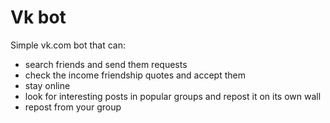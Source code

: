 # Vk bot
Simple vk.com bot that can: 
 - search friends and send them requests
 - check the income friendship quotes and accept them
 - stay online
 - look for interesting posts in popular groups and repost it on its own wall
 - repost from your group
